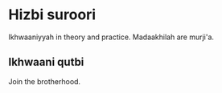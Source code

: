 # Hizbi suroori

Ikhwaaniyyah in theory and practice. Madaakhilah are murji'a.

## Ikhwaani qutbi

Join the brotherhood.
